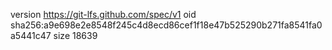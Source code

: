 version https://git-lfs.github.com/spec/v1
oid sha256:a9e698e2e8548f245c4d8ecd86cef1f18e47b525290b271fa8541fa0a5441c47
size 18639
